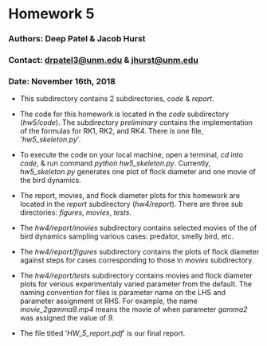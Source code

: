 # Homework 5
### Authors: Deep Patel & Jacob Hurst
### Contact: drpatel3@unm.edu & jhurst@unm.edu
### Date: November 16th, 2018
* This subdirectory contains 2 subdirectories, *code* & *report*. 
* The code for this homework is located in the *code* subdirectory (*hw5/code*). The subdirectory *preliminary* contains the implementation of the formulas for RK1, RK2, and RK4. There is one file, '*hw5_skeleton.py*'.
* To execute the code on your local machine, open a terminal, *cd* into *code*, & run command *python hw5_skeleton.py*. Currently, *hw5_skeleton.py* generates one plot of flock diameter and one movie of the bird dynamics.
* The report, movies, and flock diameter plots for this homework are located in the *report* subdirectory (*hw4/report*). There are three sub directories: *figures*, *movies*, *tests*. 

* The *hw4/report/movies* subdirectory contains selected movies of the of bird dynamics sampling various cases: predator, smelly bird, etc.
* The *hw4/report/figures* subdirectory contains the plots of flock diameter against steps for cases corresponding to those in *movies* subdirectory.
* The *hw4/report/tests* subdirectory contains movies and flock diameter plots for verious experimentaly varied parameter from the default. The naming convention for files is parameter name on the LHS and parameter assignment ot RHS. For example, the name *movie_2gamma9.mp4* means the movie of when parameter *gamma2* was assigned the value of *9*.
* The file titled '*HW_5_report.pdf*' is our final report.